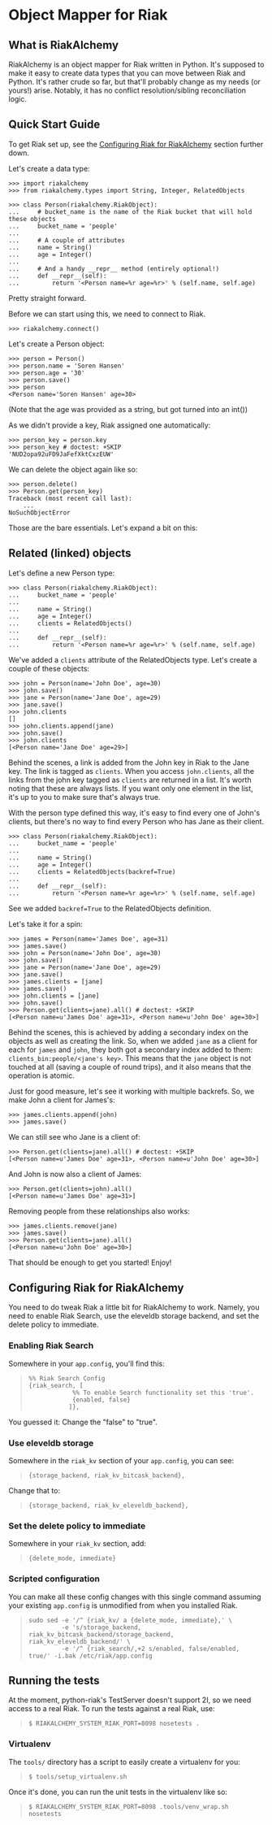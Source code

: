 # Object Mapper for Riak #

## What is RiakAlchemy ##

RiakAlchemy is an object mapper for Riak written in Python. It's
supposed to make it easy to create data types that you can move between
Riak and Python. It's rather crude so far, but that'll probably change
as my needs (or yours!) arise. Notably, it has no conflict
resolution/sibling reconciliation logic.

## Quick Start Guide ##

To get Riak set up, see the <a href="#configuring-riak">Configuring
Riak for RiakAlchemy</a> section further down.

Let's create a data type:

    >>> import riakalchemy
    >>> from riakalchemy.types import String, Integer, RelatedObjects

    >>> class Person(riakalchemy.RiakObject):
    ...     # bucket_name is the name of the Riak bucket that will hold these objects
    ...     bucket_name = 'people'
    ...
    ...     # A couple of attributes
    ...     name = String()
    ...     age = Integer()
    ...
    ...     # And a handy __repr__ method (entirely optional!)
    ...     def __repr__(self):
    ...         return '<Person name=%r age=%r>' % (self.name, self.age)

Pretty straight forward.

Before we can start using this, we need to connect to Riak.

    >>> riakalchemy.connect()

Let's create a Person object:

    >>> person = Person()
    >>> person.name = 'Soren Hansen'
    >>> person.age = '30'
    >>> person.save()
    >>> person
    <Person name='Soren Hansen' age=30>

(Note that the age was provided as a string, but got turned into an int())

As we didn't provide a key, Riak assigned one automatically:

    >>> person_key = person.key
    >>> person_key # doctest: +SKIP
    'NUD2opa92uFD9JaFefXktCxzEUW'

We can delete the object again like so:

    >>> person.delete()
    >>> Person.get(person_key)
    Traceback (most recent call last):
        ...
    NoSuchObjectError

Those are the bare essentials. Let's expand a bit on this:

## Related (linked) objects ##

Let's define a new Person type:

    >>> class Person(riakalchemy.RiakObject):
    ...     bucket_name = 'people'
    ...
    ...     name = String()
    ...     age = Integer()
    ...     clients = RelatedObjects()
    ...
    ...     def __repr__(self):
    ...         return '<Person name=%r age=%r>' % (self.name, self.age)

We've added a `clients` attribute of the RelatedObjects type. Let's create a couple of these objects:

    >>> john = Person(name='John Doe', age=30)
    >>> john.save()
    >>> jane = Person(name='Jane Doe', age=29)
    >>> jane.save()
    >>> john.clients
    []
    >>> john.clients.append(jane)
    >>> john.save()
    >>> john.clients
    [<Person name='Jane Doe' age=29>]

<!--
	>>> john.delete()
	>>> jane.delete()

-->

Behind the scenes, a link is added from the John key in Riak to the Jane key. The link is tagged as `clients`. When you access `john.clients`, all the links from the john key tagged as `clients` are returned in a list. It's worth noting that these are always lists. If you want only one element in the list, it's up to you to make sure that's always true.

With the person type defined this way, it's easy to find every one of John's clients, but there's no way to find every Person who has Jane as their client.

    >>> class Person(riakalchemy.RiakObject):
    ...     bucket_name = 'people'
    ...
    ...     name = String()
    ...     age = Integer()
    ...     clients = RelatedObjects(backref=True)
    ...
    ...     def __repr__(self):
    ...         return '<Person name=%r age=%r>' % (self.name, self.age)


See we added `backref=True` to the RelatedObjects definition.

Let's take it for a spin:

    >>> james = Person(name='James Doe', age=31)
    >>> james.save()
    >>> john = Person(name='John Doe', age=30)
    >>> john.save()
    >>> jane = Person(name='Jane Doe', age=29)
    >>> jane.save()
    >>> james.clients = [jane]
    >>> james.save()
    >>> john.clients = [jane]
    >>> john.save()
    >>> Person.get(clients=jane).all() # doctest: +SKIP
    [<Person name=u'James Doe' age=31>, <Person name=u'John Doe' age=30>]

<!---
    >>> people = Person.get(clients=jane).all()
    >>> len(people)
    2
    >>> james in people
    True
    >>> john in people
    True

-->

Behind the scenes, this is achieved by adding a secondary index on the objects as well as creating the link. So, when we added `jane` as a client for each for `james` and `john`, they both got a secondary index added to them: `clients_bin:people/<jane's key>`. This means that the `jane` object is not touched at all (saving a couple of round trips), and it also means that the operation is atomic.

Just for good measure, let's see it working with multiple backrefs. So, we make John a client for James's:

    >>> james.clients.append(john)
    >>> james.save()

We can still see who Jane is a client of:

    >>> Person.get(clients=jane).all() # doctest: +SKIP
    [<Person name=u'James Doe' age=31>, <Person name=u'John Doe' age=30>]

<!--
    >>> people = Person.get(clients=jane).all()
    >>> len(people)
    2
    >>> james in people
    True
    >>> john in people
    True

-->
And John is now also a client of James:

    >>> Person.get(clients=john).all()
    [<Person name=u'James Doe' age=31>]

Removing people from these relationships also works:

    >>> james.clients.remove(jane)
    >>> james.save()
    >>> Person.get(clients=jane).all()
    [<Person name=u'John Doe' age=30>]

<!--

    >>> jane.delete()
	>>> john.delete()
	>>> james.delete()

-->
That should be enough to get you started! Enjoy!

## <a name="configuring-riak">Configuring Riak for RiakAlchemy</a> ##

You need to do tweak Riak a little bit for RiakAlchemy to work.
Namely, you need to enable Riak Search, use the eleveldb storage
backend, and set the delete policy to immediate.

### Enabling Riak Search ###

Somewhere in your `app.config`, you'll find this:

>     %% Riak Search Config
>     {riak_search, [
>                 %% To enable Search functionality set this 'true'.
>                 {enabled, false}
>                ]},

You guessed it: Change the "false" to "true".

### Use eleveldb storage ###

Somewhere in the `riak_kv` section of your `app.config`, you can see:

>     {storage_backend, riak_kv_bitcask_backend},

Change that to:

>     {storage_backend, riak_kv_eleveldb_backend},

### Set the delete policy to immediate ###

Somewhere in your `riak_kv` section, add:

>     {delete_mode, immediate}

### Scripted configuration ###

You can make all these config changes with this single command assuming
your existing `app.config` is unmodified from when you installed Riak.

>     sudo sed -e '/^ {riak_kv/ a {delete_mode, immediate},' \
>              -e 's/storage_backend, riak_kv_bitcask_backend/storage_backend, riak_kv_eleveldb_backend/' \
>              -e '/^ {riak_search/,+2 s/enabled, false/enabled, true/' -i.bak /etc/riak/app.config

## Running the tests ##

At the moment, python-riak's TestServer doesn't support 2I, so we need
access to a real Riak. To run the tests against a real Riak, use:

>     $ RIAKALCHEMY_SYSTEM_RIAK_PORT=8098 nosetests .

### Virtualenv ###

The `tools/` directory has a script to easily create a virtualenv for you:

>     $ tools/setup_virtualenv.sh

Once it's done, you can run the unit tests in the virtualenv like so:

>     $ RIAKALCHEMY_SYSTEM_RIAK_PORT=8098 .tools/venv_wrap.sh nosetests
